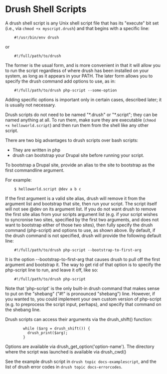 Drush Shell Scripts
===================

A drush shell script is any Unix shell script file that has its "execute" bit set (i.e., via `chmod +x myscript.drush`) and that begins with a specific line:

        #!/usr/bin/env drush

or

        #!/full/path/to/drush

The former is the usual form, and is more convenient in that it will allow you to run the script regardless of where drush has been installed on your system, as long as it appears in your PATH. The later form allows you to specify the drush command add options to use, as in:

        #!/full/path/to/drush php-script --some-option

Adding specific options is important only in certain cases, described later; it is usually not necessary.

Drush scripts do not need to be named "\*.drush" or "\*.script"; they can be named anything at all. To run them, make sure they are executable (`chmod +x helloworld.script`) and then run them from the shell like any other script.

There are two big advantages to drush scripts over bash scripts:

-   They are written in php
-   drush can bootstrap your Drupal site before running your script.

To bootstrap a Drupal site, provide an alias to the site to bootstrap as the first commandline argument.

For example:

        $ helloworld.script @dev a b c

If the first argument is a valid site alias, drush will remove it from the argument list and bootstrap that site, then run your script. The script itself will not see @dev on its argument list. If you do not want drush to remove the first site alias from your scripts argument list (e.g. if your script wishes to syncronise two sites, specified by the first two arguments, and does not want to bootstrap either of those two sites), then fully specify the drush command (php-script) and options to use, as shown above. By default, if the drush command is not specified, drush will provide the following default line:

        #!/full/path/to/drush php-script --bootstrap-to-first-arg

It is the option --bootstrap-to-first-arg that causes drush to pull off the first argument and bootstrap it. The way to get rid of that option is to specify the php-script line to run, and leave it off, like so:

        #!/full/path/to/drush php-script

Note that 'php-script' is the only built-in drush command that makes sense to put on the "shebang" ("\#!" is pronounced "shebang") line. However, if you wanted to, you could implement your own custom version of php-script (e.g. to preprocess the script input, perhaps), and specify that command on the shebang line.

Drush scripts can access their arguments via the drush\_shift() function:

            while ($arg = drush_shift()) {
              drush_print($arg);
            }

Options are available via drush\_get\_option('option-name'). The directory where the script was launched is available via drush_cwd()

See the example drush script in `drush topic docs-examplescript`, and the list of drush error codes in `drush topic docs-errorcodes`.

